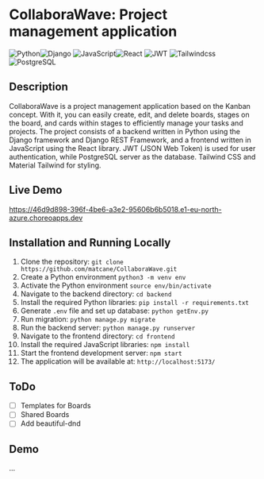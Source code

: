 # CollaboraWave: Project management application
![Python](https://img.shields.io/badge/Python-3776AB?style=for-the-badge&logo=python&logoColor=white)![Django](https://img.shields.io/badge/Django-092E20?style=for-the-badge&logo=django&logoColor=white)
![JavaScript](https://img.shields.io/badge/JavaScript-F7DF1E?style=for-the-badge&logo=JavaScript&logoColor=white)![React](https://img.shields.io/badge/React-20232A?style=for-the-badge&logo=react&logoColor=61DAFB)
![JWT](https://img.shields.io/badge/json%20web%20tokens-323330?style=for-the-badge&logo=json-web-tokens&logoColor=pink)
![Tailwindcss](https://img.shields.io/badge/Tailwind_CSS-38B2AC?style=for-the-badge&logo=tailwind-css&logoColor=white)
![PostgreSQL](https://img.shields.io/badge/PostgreSQL-316192?style=for-the-badge&logo=postgresql&logoColor=white)

## Description
CollaboraWave is a project management application based on the Kanban concept. With it, you can easily create, edit, and delete boards, stages on the board, and cards within stages to efficiently manage your tasks and projects. The project consists of a backend written in Python using the Django framework and Django REST Framework, and a frontend written in JavaScript using the React library. JWT (JSON Web Token) is used for user authentication, while PostgreSQL server as the database. Tailwind CSS and Material Tailwind for styling.

## Live Demo
https://46d9d898-396f-4be6-a3e2-95606b6b5018.e1-eu-north-azure.choreoapps.dev

## Installation and Running Locally
1. Clone the repository: `git clone https://github.com/matcane/CollaboraWave.git`
2. Create a Python environment `python3 -m venv env`
3. Activate the Python environment `source env/bin/activate`
4. Navigate to the backend directory: `cd backend`
5. Install the required Python libraries: `pip install -r requirements.txt`
6. Generate `.env` file and set up database: `python getEnv.py`
7. Run migration: `python manage.py migrate`
8. Run the backend server: `python manage.py runserver`
9. Navigate to the frontend directory: `cd frontend`
10. Install the required JavaScript libraries: `npm install`
11. Start the frontend development server: `npm start`
12. The application will be available at: `http://localhost:5173/`

## ToDo
- [ ] Templates for Boards
- [ ] Shared Boards
- [ ] Add beautiful-dnd

## Demo
...